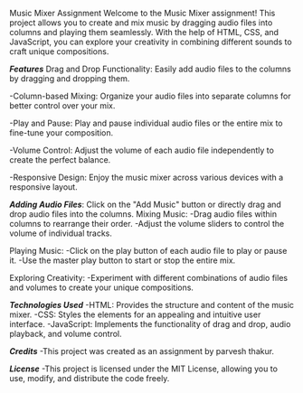 
Music Mixer Assignment
Welcome to the Music Mixer assignment! This project allows you to create and mix music by dragging audio files into columns and playing them seamlessly. With the help of HTML, CSS, and JavaScript, you can explore your creativity in combining different sounds to craft unique compositions.

***Features***
Drag and Drop Functionality: Easily add audio files to the columns by dragging and dropping them.

-Column-based Mixing: Organize your audio files into separate columns for better control over your mix.

-Play and Pause: Play and pause individual audio files or the entire mix to fine-tune your composition.

-Volume Control: Adjust the volume of each audio file independently to create the perfect balance.

-Responsive Design: Enjoy the music mixer across various devices with a responsive layout.


***Adding Audio Files***:
Click on the "Add Music" button or directly drag and drop audio files into the columns.
Mixing Music:
-Drag audio files within columns to rearrange their order.
-Adjust the volume sliders to control the volume of individual tracks.

Playing Music:
-Click on the play button of each audio file to play or pause it.
-Use the master play button to start or stop the entire mix.

Exploring Creativity:
-Experiment with different combinations of audio files and volumes to create your unique compositions.



***Technologies Used***
-HTML: Provides the structure and content of the music mixer.
-CSS: Styles the elements for an appealing and intuitive user interface.
-JavaScript: Implements the functionality of drag and drop, audio playback, and volume control.


***Credits***
-This project was created as an assignment by parvesh thakur.

***License***
-This project is licensed under the MIT License, allowing you to use, modify, and distribute the code freely.





